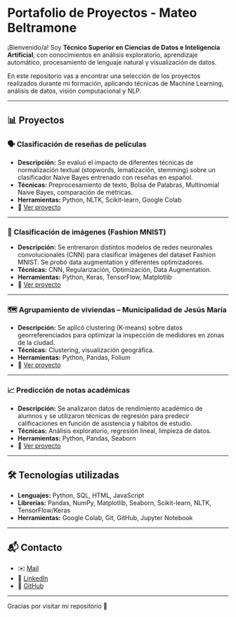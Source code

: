 # Portafolio de Proyectos - Mateo Beltramone

¡Bienvenido/a! Soy **Técnico Superior en Ciencias de Datos e Inteligencia Artificial**, con conocimientos en análisis exploratorio, aprendizaje automático, procesamiento de lenguaje natural y visualización de datos.

En este repositorio vas a encontrar una selección de los proyectos realizados durante mi formación, aplicando técnicas de Machine Learning, análisis de datos, visión computacional y NLP.

---

## 📊 Proyectos

### 🗣️ Clasificación de reseñas de películas

- **Descripción:** Se evaluó el impacto de diferentes técnicas de normalización textual (stopwords, lematización, stemming) sobre un clasificador Naive Bayes entrenado con reseñas en español.
- **Técnicas:** Preprocesamiento de texto, Bolsa de Palabras, Multinomial Naive Bayes, comparación de métricas.
- **Herramientas:** Python, NLTK, Scikit-learn, Google Colab
- 📁 [Ver proyecto](./Clasificación%20de%20reseñas%20de%20películas)

---

### 👕 Clasificación de imágenes (Fashion MNIST)

- **Descripción:** Se entrenaron distintos modelos de redes neuronales convolucionales (CNN) para clasificar imágenes del dataset Fashion MNIST. Se probó data augmentation y diferentes optimizadores.
- **Técnicas:** CNN, Regularización, Optimización, Data Augmentation.
- **Herramientas:** Python, Keras, TensorFlow, Matplotlib
- 📁 [Ver proyecto](./Clasificación%20de%20imágenes%20Fashion%20MNIST)

---

### 🗺️ Agrupamiento de viviendas – Municipalidad de Jesús María

- **Descripción:** Se aplicó clustering (K-means) sobre datos georreferenciados para optimizar la inspección de medidores en zonas de la ciudad.
- **Técnicas:** Clustering, visualización geográfica.
- **Herramientas:** Python, Pandas, Folium
- 📁 [Ver proyecto](./Clustering%20de%20viviendas%20Jesús%20María)

---

### 📈 Predicción de notas académicas

- **Descripción:** Se analizaron datos de rendimiento académico de alumnos y se utilizaron técnicas de regresión para predecir calificaciones en función de asistencia y hábitos de estudio.
- **Técnicas:** Análisis exploratorio, regresión lineal, limpieza de datos.
- **Herramientas:** Python, Pandas, Seaborn
- 📁 [Ver proyecto](./Predicción%20de%20notas%20académicas)

---

## 🛠️ Tecnologías utilizadas

- **Lenguajes:** Python, SQL, HTML, JavaScript
- **Librerías:** Pandas, NumPy, Matplotlib, Seaborn, Scikit-learn, NLTK, TensorFlow/Keras
- **Herramientas:** Google Colab, Git, GitHub, Jupyter Notebook

---

## 📬 Contacto
- ✉️ [Mail](mateobeltramone2000@gmail.com)
- 💼 [LinkedIn](https://www.linkedin.com/in/mateo-beltramone)  
- 🧠 [GitHub](https://github.com/Mateo88XD)

---

Gracias por visitar mi repositorio 👋
